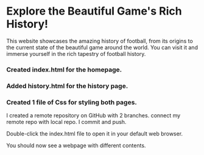 # Explore the Beautiful Game's Rich History!

This website showcases the amazing history of football, from its origins to the current state of the beautiful game around the world. You can visit it and immerse yourself in the rich tapestry of football history.


### Created index.html for the homepage.
 ### Added history.html for the history page.
 ### Created 1 file of Css for styling both pages.

I created a remote repository on GitHub with 2 branches.
connect my remote repo with local repo.
I commit and push.

Double-click the index.html file to open it in your default web browser.

You should now see a webpage with different contents.
